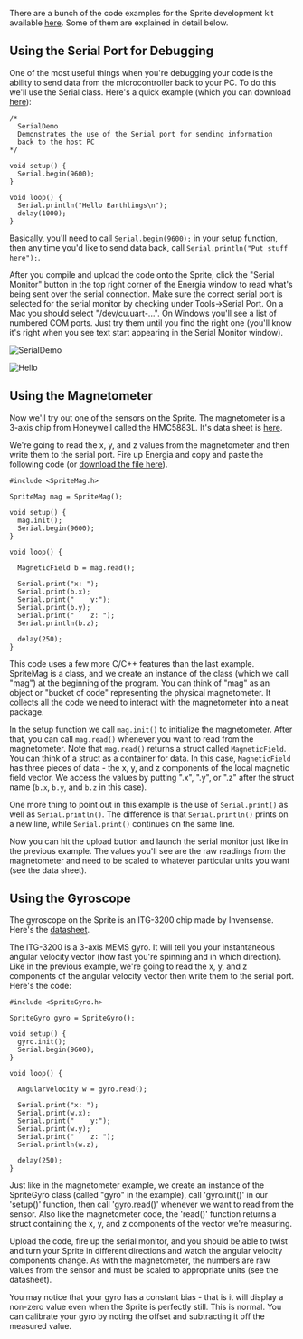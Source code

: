 There are a bunch of the code examples for the Sprite development kit available [here](https://github.com/zacinaction/kicksat/tree/master/DevelopmentKit/Energia). Some of them are explained in detail below.

## Using the Serial Port for Debugging

One of the most useful things when you're debugging your code is the ability to send data from the microcontroller back to your PC. To do this we'll use the Serial class. Here's a quick example (which you can download [here](https://github.com/zacinaction/kicksat/blob/master/DevelopmentKit/Energia/SerialDemo/SerialDemo.ino)):

```
/*
  SerialDemo
  Demonstrates the use of the Serial port for sending information
  back to the host PC
*/

void setup() {
  Serial.begin(9600);
}

void loop() {
  Serial.println("Hello Earthlings\n");
  delay(1000);
}
```

Basically, you'll need to call `Serial.begin(9600);` in your setup function, then any time you'd like to send data back, call `Serial.println("Put stuff here");`.

After you compile and upload the code onto the Sprite, click the "Serial Monitor" button in the top right corner of the Energia window to read what's being sent over the serial connection. Make sure the correct serial port is selected for the serial monitor by checking under Tools->Serial Port. On a Mac you should select "/dev/cu.uart-...". On Windows you'll see a list of numbered COM ports. Just try them until you find the right one (you'll know it's right when you see text start appearing in the Serial Monitor window). 

![SerialDemo](https://dl.dropbox.com/u/19178351/GItHub%20Wiki%20Pictures/Example_SerialDemo.png)

![Hello](https://dl.dropbox.com/u/19178351/GItHub%20Wiki%20Pictures/Example_SerialHello.png)

## Using the Magnetometer

Now we'll try out one of the sensors on the Sprite. The magnetometer is a 3-axis chip from Honeywell called the HMC5883L. It's data sheet is [here](http://dlnmh9ip6v2uc.cloudfront.net/datasheets/Sensors/Magneto/HMC5883L-FDS.pdf).

We're going to read the x, y, and z values from the magnetometer and then write them to the serial port. Fire up Energia and copy and paste the following code (or [download the file here](https://github.com/zacinaction/kicksat/blob/master/DevelopmentKit/Energia/MagnetometerDemo/MagnetometerDemo.ino)).

```
#include <SpriteMag.h>

SpriteMag mag = SpriteMag();

void setup() {
  mag.init();
  Serial.begin(9600);
}

void loop() {
  
  MagneticField b = mag.read();
  
  Serial.print("x: ");
  Serial.print(b.x);
  Serial.print("    y:");
  Serial.print(b.y);
  Serial.print("    z: ");
  Serial.println(b.z);
  
  delay(250);
}
```

This code uses a few more C/C++ features than the last example. SpriteMag is a class, and we create an instance of the class (which we call "mag") at the beginning of the program. You can think of "mag" as an object or "bucket of code" representing the physical magnetometer. It collects all the code we need to interact with the magnetometer into a neat package.

In the setup function we call `mag.init()` to initialize the magnetometer. After that, you can call `mag.read()` whenever you want to read from the magnetometer. Note that `mag.read()` returns a struct called `MagneticField`. You can think of a struct as a container for data. In this case, `MagneticField` has three pieces of data - the x, y, and z components of the local magnetic field vector. We access the values by putting ".x", ".y", or ".z" after the struct name (`b.x`, `b.y`, and `b.z` in this case).

One more thing to point out in this example is the use of `Serial.print()` as well as `Serial.println()`. The difference is that `Serial.println()` prints on a new line, while `Serial.print()` continues on the same line.

Now you can hit the upload button and launch the serial monitor just like in the previous example. The values you'll see are the raw readings from the magnetometer and need to be scaled to whatever particular units you want (see the data sheet).

## Using the Gyroscope

The gyroscope on the Sprite is an ITG-3200 chip made by Invensense. Here's the [datasheet](http://www.sparkfun.com/datasheets/Sensors/Gyro/PS-ITG-3200-00-01.4.pdf).  

The ITG-3200 is a 3-axis MEMS gyro. It will tell you your instantaneous angular velocity vector (how fast you're spinning and in which direction). Like in the previous example, we're going to read the x, y, and z components of the angular velocity vector then write them to the serial port. Here's the code:

```
#include <SpriteGyro.h>

SpriteGyro gyro = SpriteGyro();

void setup() {
  gyro.init();
  Serial.begin(9600);
}

void loop() {
  
  AngularVelocity w = gyro.read();
  
  Serial.print("x: ");
  Serial.print(w.x);
  Serial.print("    y:");
  Serial.print(w.y);
  Serial.print("    z: ");
  Serial.println(w.z);
  
  delay(250);
}
```

Just like in the magnetometer example, we create an instance of the SpriteGyro class (called "gyro" in the example), call 'gyro.init()' in our 'setup()' function, then call 'gyro.read()' whenever we want to read from the sensor. Also like the magnetometer code, the 'read()' function returns a struct containing the x, y, and z components of the vector we're measuring.

Upload the code, fire up the serial monitor, and you should be able to twist and turn your Sprite in different directions and watch the angular velocity components change. As with the magnetometer, the numbers are raw values from the sensor and must be scaled to appropriate units (see the datasheet).

You may notice that your gyro has a constant bias - that is it will display a non-zero value even when the Sprite is perfectly still. This is normal. You can calibrate your gyro by noting the offset and subtracting it off the measured value.